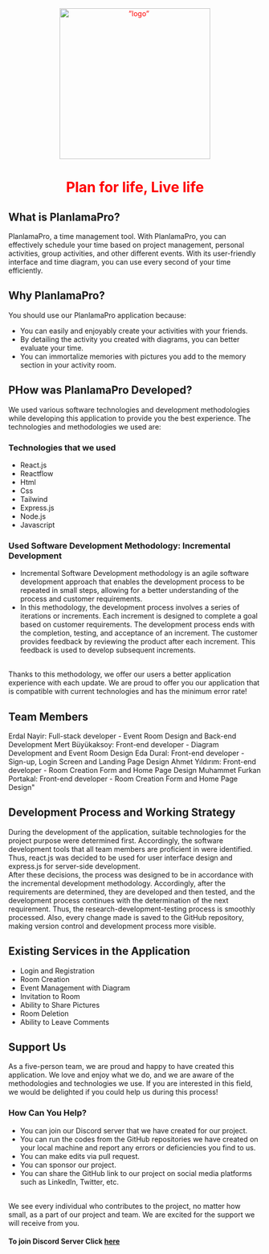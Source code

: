<div align="center" style="color:red;">
     <img src="https://github.com/PlanlamaPro/PlanlamaPro_Info/blob/main/assets/images/logo_transparent.png" alt=”logo” height="300px" widht="300px">
 <h1>Plan for life, Live life</h1>
 </div>

## What is PlanlamaPro?
PlanlamaPro, a time management tool. With PlanlamaPro, you can effectively schedule your time based on project management, personal activities, group activities, and other different events. With its user-friendly interface and time diagram, you can use every second of your time efficiently.

## Why PlanlamaPro?
You should use our PlanlamaPro application because:

* You can easily and enjoyably create your activities with your friends.
* By detailing the activity you created with diagrams, you can better evaluate your time.
* You can immortalize memories with pictures you add to the memory section in your activity room.

## PHow was PlanlamaPro Developed?

We used various software technologies and development methodologies while developing this application to provide you the best experience. The technologies and methodologies we used are:
### Technologies that we used
* React.js
* Reactflow
* Html
* Css
* Tailwind
* Express.js
* Node.js
* Javascript

### Used Software Development Methodology: Incremental Development

* Incremental Software Development methodology is an agile software development approach that enables the development process to be repeated in small steps, allowing for a better understanding of the process and customer requirements.
* In this methodology, the development process involves a series of iterations or increments. Each increment is designed to complete a goal based on customer requirements. The development process ends with the completion, testing, and acceptance of an increment. The customer provides feedback by reviewing the product after each increment. This feedback is used to develop subsequent increments.
<br />
Thanks to this methodology, we offer our users a better application experience with each update. We are proud to offer you our application that is compatible with current technologies and has the minimum error rate!

## Team Members

Erdal Nayir: Full-stack developer - Event Room Design and Back-end Development
Mert Büyükaksoy: Front-end developer - Diagram Development and Event Room Design
Eda Dural: Front-end developer - Sign-up, Login Screen and Landing Page Design
Ahmet Yıldırım: Front-end developer - Room Creation Form and Home Page Design
Muhammet Furkan Portakal: Front-end developer - Room Creation Form and Home Page Design"

## Development Process and Working Strategy

During the development of the application, suitable technologies for the project purpose were determined first. Accordingly, the software development tools that all team members are proficient in were identified. Thus, react.js was decided to be used for user interface design and express.js for server-side development.<br />
After these decisions, the process was designed to be in accordance with the incremental development methodology. Accordingly, after the requirements are determined, they are developed and then tested, and the development process continues with the determination of the next requirement. Thus, the research-development-testing process is smoothly processed. Also, every change made is saved to the GitHub repository, making version control and development process more visible.

## Existing Services in the Application

* Login and Registration
* Room Creation
* Event Management with Diagram
* Invitation to Room
* Ability to Share Pictures
* Room Deletion
* Ability to Leave Comments

## Support Us
As a five-person team, we are proud and happy to have created this application. We love and enjoy what we do, and we are aware of the methodologies and technologies we use. If you are interested in this field, we would be delighted if you could help us during this process!

### How Can You Help?

* You can join our Discord server that we have created for our project.
* You can run the codes from the GitHub repositories we have created on your local machine and report any errors or deficiencies you find to us.
* You can make edits via pull request.
* You can sponsor our project.
* You can share the GitHub link to our project on social media platforms such as LinkedIn, Twitter, etc.

<br />
We see every individual who contributes to the project, no matter how small, as a part of our project and team. We are excited for the support we will receive from you.

#### To join Discord Server Click [here](https://discord.gg/TgDRXbZamZ)

